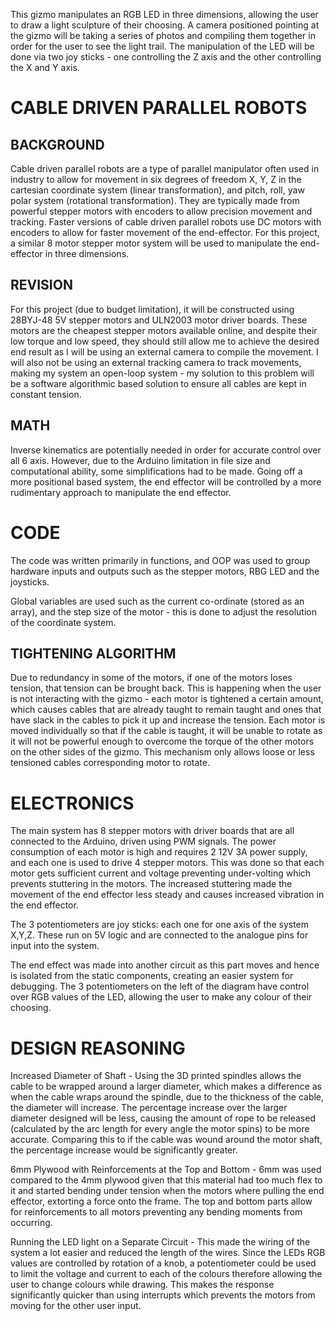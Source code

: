 This gizmo manipulates an RGB LED in three dimensions, allowing the user to draw a light sculpture of their choosing. A camera positioned pointing at the gizmo will be taking a series of photos and compiling them together in order for the user to see the light trail. The manipulation of the LED will be done via two joy sticks - one controlling the Z axis and the other controlling the X and Y axis.

# CABLE DRIVEN PARALLEL ROBOTS

## BACKGROUND

Cable driven parallel robots are a type of parallel manipulator often used in industry to allow for movement in six degrees of freedom X, Y, Z in the cartesian coordinate system (linear transformation), and pitch, roll, yaw polar system (rotational transformation). They are typically made from powerful stepper motors with encoders to allow precision movement and tracking. Faster versions of cable driven parallel robots use DC motors with encoders to allow for faster movement of the end-effector. For this project, a similar 8 motor stepper motor system will be used to manipulate the end-effector in three dimensions.

## REVISION

For this project (due to budget limitation), it will be constructed using 28BYJ-48 5V stepper motors and ULN2003 motor driver boards. These motors are the cheapest stepper motors available online, and despite their low torque and low speed, they should still allow me to achieve the desired end result as I will be using an external camera to compile the movement. I will also not be using an external tracking camera to track movements, making my system an open-loop system - my solution to this problem will be a software algorithmic based solution to ensure all cables are kept in constant tension. 

## MATH

Inverse kinematics are potentially needed in order for accurate control over all 6 axis. However, due to the Arduino limitation in file size and computational ability, some simplifications had to be made. Going off a more positional based system, the end effector will be controlled by a more rudimentary approach to manipulate the end effector. 

# CODE

The code was written primarily in functions, and OOP was used to group hardware inputs and outputs such as the stepper motors, RBG LED and the joysticks. 

Global variables are used such as the current co-ordinate (stored as an array), and the step size of the motor - this is done to adjust the resolution of the coordinate system. 

## TIGHTENING ALGORITHM

Due to redundancy in some of the motors, if one of the motors loses tension, that tension can be brought back. This is happening when the user is not interacting with the gizmo - each motor is tightened a certain amount, which causes cables that are already taught to remain taught and ones that have slack in the cables to pick it up and increase the tension. Each motor is moved individually so that if the cable is taught, it will be unable to rotate as it will not be powerful enough to overcome the torque of the other motors on the other sides of the gizmo. This mechanism only allows loose or less tensioned cables corresponding motor to rotate.

# ELECTRONICS

The main system has 8 stepper motors with driver boards that are all connected to the Arduino, driven using PWM signals. The power consumption of each motor is high and requires 2 12V 3A power supply, and each one is used to drive 4 stepper motors. This was done so that each motor gets sufficient current and voltage preventing under-volting which prevents stuttering in the motors. The increased stuttering made the movement of the end effector less steady and causes increased vibration in the end effector. 

The 3 potentiometers are joy sticks: each one for one axis of the system X,Y,Z. These run on 5V logic and are connected to the analogue pins for input into the system.

The end effect was made into another circuit as this part moves and hence is isolated from the static components, creating an easier system for debugging. The 3 potentiometers on the left of the diagram have control over RGB values of the LED, allowing the user to make any colour of their choosing.  

# DESIGN REASONING

Increased Diameter of Shaft - Using the 3D printed spindles allows the cable to be wrapped around a larger diameter, which makes a difference as when the cable wraps around the spindle, due to the thickness of the cable, the diameter will increase. The percentage increase over the larger diameter designed will be less, causing the amount of rope to be released (calculated by the arc length for every angle the motor spins) to be more accurate. Comparing this to if the cable was wound around the motor shaft, the percentage increase would be significantly greater. 

6mm Plywood with Reinforcements at the Top and Bottom - 6mm was used compared to the 4mm plywood given that this material had too much flex to it and started bending under tension when the motors where pulling the end effector, extorting a force onto the frame. The top and bottom parts allow for reinforcements to all motors preventing any bending moments from occurring. 

Running the LED light on a Separate Circuit - This made the wiring of the system a lot easier and reduced the length of the wires. Since the LEDs RGB values are controlled by rotation of a knob, a potentiometer could be used to limit the voltage and current to each of the colours therefore allowing the user to change colours while drawing. This makes the response significantly quicker than using interrupts which prevents the motors from moving for the other user input. 
